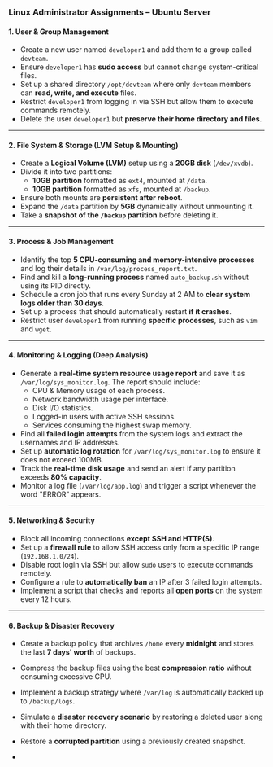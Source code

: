 ### **Linux Administrator Assignments – Ubuntu Server**  

#### **1. User & Group Management**  
- Create a new user named `developer1` and add them to a group called `devteam`.  
- Ensure `developer1` has **sudo access** but cannot change system-critical files.  
- Set up a shared directory `/opt/devteam` where only `devteam` members can **read, write, and execute** files.  
- Restrict `developer1` from logging in via SSH but allow them to execute commands remotely.  
- Delete the user `developer1` but **preserve their home directory and files**.  

---

#### **2. File System & Storage (LVM Setup & Mounting)**  
- Create a **Logical Volume (LVM)** setup using a **20GB disk** (`/dev/xvdb`).  
- Divide it into two partitions:  
  - **10GB partition** formatted as `ext4`, mounted at `/data`.  
  - **10GB partition** formatted as `xfs`, mounted at `/backup`.  
- Ensure both mounts are **persistent after reboot**.  
- Expand the `/data` partition by **5GB** dynamically without unmounting it.  
- Take a **snapshot of the `/backup` partition** before deleting it.  

---

#### **3. Process & Job Management**  
- Identify the top **5 CPU-consuming and memory-intensive processes** and log their details in `/var/log/process_report.txt`.  
- Find and kill a **long-running process** named `auto_backup.sh` without using its PID directly.  
- Schedule a cron job that runs every Sunday at 2 AM to **clear system logs older than 30 days**.  
- Set up a process that should automatically restart **if it crashes**.  
- Restrict user `developer1` from running **specific processes**, such as `vim` and `wget`.  

---

#### **4. Monitoring & Logging (Deep Analysis)**  
- Generate a **real-time system resource usage report** and save it as `/var/log/sys_monitor.log`. The report should include:  
  - CPU & Memory usage of each process.  
  - Network bandwidth usage per interface.  
  - Disk I/O statistics.  
  - Logged-in users with active SSH sessions.  
  - Services consuming the highest swap memory.  
- Find all **failed login attempts** from the system logs and extract the usernames and IP addresses.  
- Set up **automatic log rotation** for `/var/log/sys_monitor.log` to ensure it does not exceed 100MB.  
- Track the **real-time disk usage** and send an alert if any partition exceeds **80% capacity**.  
- Monitor a log file (`/var/log/app.log`) and trigger a script whenever the word "ERROR" appears.  

---

#### **5. Networking & Security**  
- Block all incoming connections **except SSH and HTTP(S)**.  
- Set up a **firewall rule** to allow SSH access only from a specific IP range (`192.168.1.0/24`).  
- Disable root login via SSH but allow `sudo` users to execute commands remotely.  
- Configure a rule to **automatically ban** an IP after 3 failed login attempts.  
- Implement a script that checks and reports all **open ports** on the system every 12 hours.  

---

#### **6. Backup & Disaster Recovery**  
- Create a backup policy that archives `/home` every **midnight** and stores the last **7 days' worth** of backups.  
- Compress the backup files using the best **compression ratio** without consuming excessive CPU.  
- Implement a backup strategy where `/var/log` is automatically backed up to `/backup/logs`.  
- Simulate a **disaster recovery scenario** by restoring a deleted user along with their home directory.  
- Restore a **corrupted partition** using a previously created snapshot.  

-
